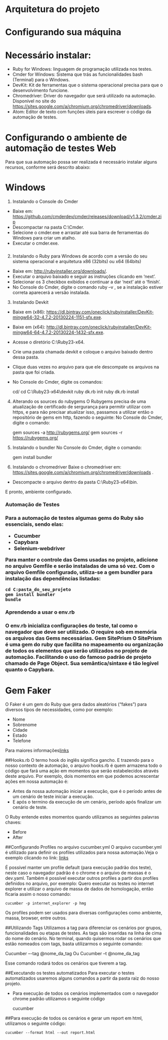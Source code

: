 ## <h1> Arquitetura do projeto</h1>
# Configurando sua máquina
# Necessário instalar:

* Ruby for Windows: linguagem de programação utilizada nos testes.
* Cmder for Windows: Sistema que trás as funcionalidades bash (Terminal) para o Windows.
* DevKit: Kit de ferramentas que o sistema operacional precisa para que o desenvolvimento funcione.
* Chromedriver: Driver do navegador que será utilizado na automação. Disponível no site do https://sites.google.com/a/chromium.org/chromedriver/downloads.
* Atom: Editor de texto com funções úteis para escrever o código da automação de testes.

## <h1>Configurando o ambiente de automação de testes Web</h1>
 Para que sua automação possa ser realizada é necessário instalar alguns recursos, conforme será descrito abaixo:
# Windows
1. Instalando o Console do Cmder

* Baixe em: https://github.com/cmderdev/cmder/releases/download/v1.3.2/cmder.zip 
* Descompactar na pasta C:\Cmder.
* Selecione o cmder.exe e arrastar até sua barra de ferramentas do Windows para criar um atalho.
* Executar o cmder.exe.<h5>

2. Instalando o Ruby para Windows de acordo com a versão do seu sistema operacional e arquitetura x86 (32bits) ou x64 (64bits)

* Baixe em: http://rubyinstaller.org/downloads/.
* Executar o arquivo baixado e seguir as instruções clicando em ‘next’.
* Selecionar os 3 checkbox exibidos e continuar a dar ‘next’ até o ‘finish’.
* No Console do Cmder, digite o comando ruby –v , se a instalação estiver correta aparecerá a versão instalada.

3. Instalando Devkit
* Baixe em (x86): https://dl.bintray.com/oneclick/rubyinstaller/DevKit-mingw64-32-4.7.2-20130224-1151-sfx.exe.
* Baixe em (x64): http://dl.bintray.com/oneclick/rubyinstaller/DevKit-mingw64-64-4.7.2-20130224-1432-sfx.exe.
* Acesse o diretório C:\Ruby23-x64.
* Crie uma pasta chamada devkit e coloque o arquivo baixado dentro dessa pasta.
* Clique duas vezes no arquivo para que ele descompate os arquivos na pasta que foi criada.
* No Console do Cmder, digite os comandos:
 
     cd/
     cd C:\Ruby23-x64\devkit
     ruby dk.rb init
     ruby dk.rb install

4. Alterando os sources do rubygems
O Rubygems precisa de uma atualização de certificado de sergurança para permitir utilizar com https, e para não precisar atualizar isso, passamos a utilizar então o repositório de gems em http, fazendo o seguinte:
No Console do Cmder, digite o comando:

    gem sources -a http://rubygems.org/
    gem sources -r https://rubygems.org/
    
5. Instalando o bundler
No Console do Cmder, digite o comando:

    gem install bundler    
    
6. Instalando o chromedriver
Baixe o chromedriver em: https://sites.google.com/a/chromium.org/chromedriver/downloads .

* Descompacte o arquivo dentro da pasta C:\Ruby23-x64\bin.

E pronto, ambiente configurado.    

<h3>Automação de Testes<h3>
Para a automação de testes algumas gems do Ruby são essenciais, sendo elas:

* Cucumber
* Capybara
* Selenium-webdriver

Para manter o controle das Gems usadas no projeto, adicione no arquivo Gemfile e serão instaladas de uma só vez. Com o arquivo Gemfile configurado, utiliza-se a gem bundler para instalação das dependências listadas:

    cd C:pasta_do_seu_projeto
    gem install bundler
    bundle
    
<h3>Aprendendo a usar o env.rb<h3>
O env.rb inicializa configurações do teste, tal como o navegador que deve ser utilizado.
O require sob em memória os arquivos das Gems necessárias.
Gem SitePrism
O SitePrism é uma gem do ruby que facilita no mapeamento ou organização de todos os elementos que serão utilizados no projeto de automação. Facilitando o uso do famoso padrão de projeto chamado de Page Object. Sua semântica/sintaxe é tão legível quanto o Capybara.<h5>

# Gem Faker
O Faker é um gem do Ruby que gera dados aleatórios (“fakes”) para diversos tipos de necessidades, como por exemplo:

* Nome
* Sobrenome
* Cidade
* Estado
* Telefone

Para maiores informações[links](https://github.com/stympy/faker)

##Hooks.rb
O termo hook do inglês significa gancho. E trazendo para o nosso contexto de automação, o arquivo hooks.rb é quem armazena todo o código que fará uma ação em momentos que serão estabelecidos através deste arquivo. Por exemplo, dois momentos em que podemos acrescentar ações em nossa automação é:

* Antes da nossa automação iniciar a execução, que é o período antes de um cenário de teste iniciar a execução.
* E após o termino da execução de um cenário, período após finalizar um cenário de teste.

O Ruby entende estes momentos quando utilizamos as seguintes palavras chaves:

* Before
* After

##Configurando Profiles no arquivo cucumber.yml
O arquivo cucumber.yml é utilizado para definir os profiles utilizados para nossa automação.Veja o exemplo clicando no link:
[links](https://raw.githubusercontent.com/felipeqa/Walmart_Projeto_de_Automacao_de_Testes_com_Cucumber/master/readme_images/yml.png)

É possível manter um profile default (para execução padrão dos teste), neste caso o navegador padrão é o chrome e o arquivo de massas é o dev.yaml. Também é possível executar outros profiles a partir dos profiles definidos no arquivo, por exemplo: Quero executar os testes no internet explorer e utilizar o arquivo de massa de dados de homologação, então ficaria assim o nosso comando:

    cucumber -p internet_explorer -p hmg
Os profiles podem ser usados para diversas configurações como ambiente, massa, browser, entre outros.

##Utilizando Tags
Utilizamos a tag para diferenciar os cenários por grupos, funcionalidades ou etapas de testes. As tags são inseridas na linha de cima do nome do cenário. No terminal, quando quisermos rodar os cenários que estão nomeados com tags, basta utilizarmos o seguinte comando:

Cucumber –-tag @nome_da_tag Ou Cucumber –t @nome_da_tag

Esse comando rodará todos os cenários que tiverem a tag.

##Executando os testes automatizados
Para executar o testes automatizados usaremos alguns comandos a partir da pasta raiz do nosso projeto.

* Para execução de todos os cenários implementados com o navegador chrome padrão utilizamos o seguinte código

    cucumber
    
##Para execução de todos os cenários e gerar um report em html, utilizamos o seguinte código:
   
    cucumber --format html --out report.html   
    


